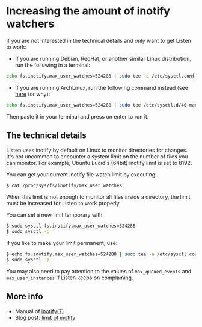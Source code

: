 # Increasing the amount of inotify watchers

If you are not interested in the technical details and only want to get Listen to work:

- If you are running Debian, RedHat, or another similar Linux distribution, run the following in a terminal:

```bash
echo fs.inotify.max_user_watches=524288 | sudo tee -a /etc/sysctl.conf && sudo sysctl -p
```

- If you are running ArchLinux, run the following command instead (see [here][] for why):

```bash
echo fs.inotify.max_user_watches=524288 | sudo tee /etc/sysctl.d/40-max-user-watches.conf && sudo sysctl --system
```

[here]: https://www.archlinux.org/news/deprecation-of-etcsysctlconf/

Then paste it in your terminal and press on enter to run it. 

## The technical details 

Listen uses inotify by default on Linux to monitor directories for changes. It's not uncommon to encounter a system limit on the number of files you can monitor. For example, Ubuntu Lucid's (64bit) inotify limit is set to 8192.

You can get your current inotify file watch limit by executing:

```bash
$ cat /proc/sys/fs/inotify/max_user_watches
```

When this limit is not enough to monitor all files inside a directory, the limit must be increased for Listen to work properly. 

You can set a new limit temporary with:

```bash
$ sudo sysctl fs.inotify.max_user_watches=524288
$ sudo sysctl -p
```

If you like to make your limit permanent, use:

```bash
$ echo fs.inotify.max_user_watches=524288 | sudo tee -a /etc/sysctl.conf
$ sudo sysctl -p
```

You may also need to pay attention to the values of `max_queued_events` and `max_user_instances` if Listen keeps on complaining.

## More info

* Manual of [inotify(7)](http://linux.die.net/man/7/inotify)
* Blog post: [limit of inotify](http://blog.sorah.jp/2012/01/24/inotify-limitation)